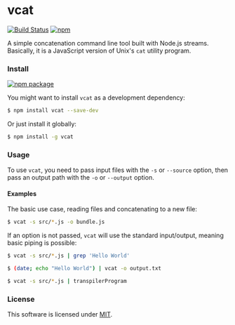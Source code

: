 # vcat

[![Build Status](https://travis-ci.org/vekat/vcat.svg?branch=master)](https://travis-ci.org/vekat/vcat)
[![npm](https://img.shields.io/npm/v/vcat.svg)](https://www.npmjs.com/package/vcat)

A simple concatenation command line tool built with Node.js streams.  
Basically, it is a JavaScript version of Unix's `cat` utility program.

### Install

[![npm package](https://nodei.co/npm/vcat.png?mini=true)](https://nodei.co/npm/vcat/)

You might want to install `vcat` as a development dependency:
```bash
$ npm install vcat --save-dev
```
Or just install it globally:
```bash
$ npm install -g vcat
```

### Usage

To use `vcat`, you need to pass input files with the `-s` or `--source` option, then pass an output path with the `-o` or `--output` option.

#### Examples

The basic use case, reading files and concatenating to a new file:
```bash
$ vcat -s src/*.js -o bundle.js
```

If an option is not passed, `vcat` will use the standard input/output, meaning basic piping is possible:
```bash
$ vcat -s src/*.js | grep 'Hello World'
```
```bash
$ (date; echo "Hello World") | vcat -o output.txt
```
```bash
$ vcat -s src/*.js | transpilerProgram
```

### License

This software is licensed under [MIT](license).
